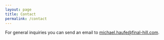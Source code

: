 ```yaml
---
layout: page
title: Contact
permalink: /contact
---
```


For general inquiries you can send an email to [michael.haufe@final-hill.com](mailto:michael.haufe@final-hill.com).
